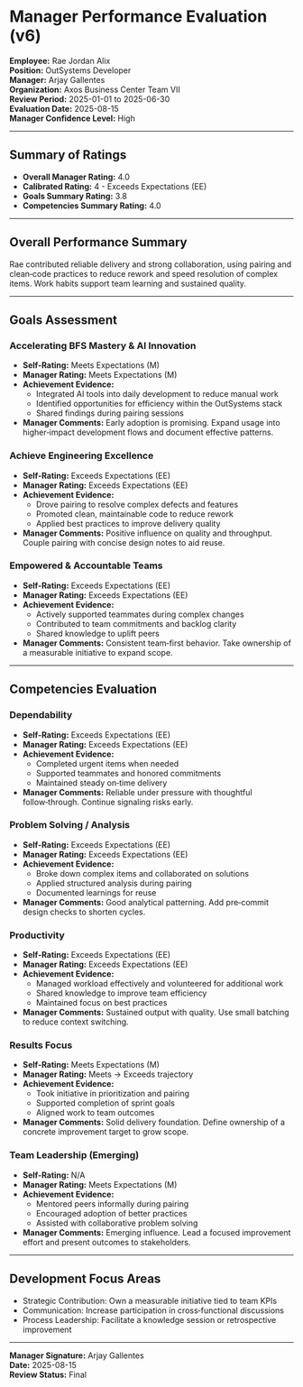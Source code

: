 # Manager Performance Evaluation (v6)

**Employee:** Rae Jordan Alix  
**Position:** OutSystems Developer  
**Manager:** Arjay Gallentes  
**Organization:** Axos Business Center Team VII  
**Review Period:** 2025-01-01 to 2025-06-30  
**Evaluation Date:** 2025-08-15  
**Manager Confidence Level:** High

---

## Summary of Ratings
- **Overall Manager Rating:** 4.0
- **Calibrated Rating:** 4 - Exceeds Expectations (EE)
- **Goals Summary Rating:** 3.8
- **Competencies Summary Rating:** 4.0

---

## Overall Performance Summary
Rae contributed reliable delivery and strong collaboration, using pairing and clean‑code practices to reduce rework and speed resolution of complex items. Work habits support team learning and sustained quality.

---

## Goals Assessment

### Accelerating BFS Mastery & AI Innovation
- **Self-Rating:** Meets Expectations (M)
- **Manager Rating:** Meets Expectations (M)
- **Achievement Evidence:**
  - Integrated AI tools into daily development to reduce manual work
  - Identified opportunities for efficiency within the OutSystems stack
  - Shared findings during pairing sessions
- **Manager Comments:** Early adoption is promising. Expand usage into higher‑impact development flows and document effective patterns.

### Achieve Engineering Excellence
- **Self-Rating:** Exceeds Expectations (EE)
- **Manager Rating:** Exceeds Expectations (EE)
- **Achievement Evidence:**
  - Drove pairing to resolve complex defects and features
  - Promoted clean, maintainable code to reduce rework
  - Applied best practices to improve delivery quality
- **Manager Comments:** Positive influence on quality and throughput. Couple pairing with concise design notes to aid reuse.

### Empowered & Accountable Teams
- **Self-Rating:** Exceeds Expectations (EE)
- **Manager Rating:** Exceeds Expectations (EE)
- **Achievement Evidence:**
  - Actively supported teammates during complex changes
  - Contributed to team commitments and backlog clarity
  - Shared knowledge to uplift peers
- **Manager Comments:** Consistent team‑first behavior. Take ownership of a measurable initiative to expand scope.

---

## Competencies Evaluation

### Dependability
- **Self-Rating:** Exceeds Expectations (EE)
- **Manager Rating:** Exceeds Expectations (EE)
- **Achievement Evidence:**
  - Completed urgent items when needed
  - Supported teammates and honored commitments
  - Maintained steady on‑time delivery
- **Manager Comments:** Reliable under pressure with thoughtful follow‑through. Continue signaling risks early.

### Problem Solving / Analysis
- **Self-Rating:** Exceeds Expectations (EE)
- **Manager Rating:** Exceeds Expectations (EE)
- **Achievement Evidence:**
  - Broke down complex items and collaborated on solutions
  - Applied structured analysis during pairing
  - Documented learnings for reuse
- **Manager Comments:** Good analytical patterning. Add pre‑commit design checks to shorten cycles.

### Productivity
- **Self-Rating:** Exceeds Expectations (EE)
- **Manager Rating:** Exceeds Expectations (EE)
- **Achievement Evidence:**
  - Managed workload effectively and volunteered for additional work
  - Shared knowledge to improve team efficiency
  - Maintained focus on best practices
- **Manager Comments:** Sustained output with quality. Use small batching to reduce context switching.

### Results Focus
- **Self-Rating:** Meets Expectations (M)
- **Manager Rating:** Meets → Exceeds trajectory
- **Achievement Evidence:**
  - Took initiative in prioritization and pairing
  - Supported completion of sprint goals
  - Aligned work to team outcomes
- **Manager Comments:** Solid delivery foundation. Define ownership of a concrete improvement target to grow scope.

### Team Leadership (Emerging)
- **Self-Rating:** N/A
- **Manager Rating:** Meets Expectations (M)
- **Achievement Evidence:**
  - Mentored peers informally during pairing
  - Encouraged adoption of better practices
  - Assisted with collaborative problem solving
- **Manager Comments:** Emerging influence. Lead a focused improvement effort and present outcomes to stakeholders.

---

## Development Focus Areas
- Strategic Contribution: Own a measurable initiative tied to team KPIs
- Communication: Increase participation in cross‑functional discussions
- Process Leadership: Facilitate a knowledge session or retrospective improvement

---

**Manager Signature:** Arjay Gallentes  
**Date:** 2025-08-15  
**Review Status:** Final
